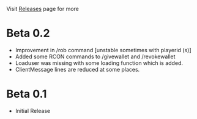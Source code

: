Visit <a href ="https://github.com/siddharthamks/Wallet/releases">Releases</a> page for more

# Beta 0.2
* Improvement in /rob command [unstable sometimes with playerid (s)]
* Added some RCON commands to /givewallet and /revokewallet
* Loaduser was missing with some loading function which is added.
* ClientMessage lines are reduced at some places.

# Beta 0.1
* Initial Release
